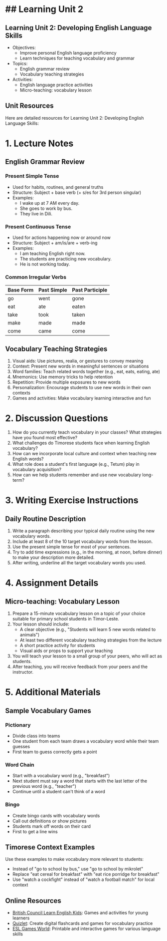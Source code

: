 # ## Learning Unit 2

## Learning Unit 2: Developing English Language Skills
- Objectives:
  * Improve personal English language proficiency 
  * Learn techniques for teaching vocabulary and grammar
- Topics:
  * English grammar review
  * Vocabulary teaching strategies
- Activities:
  * English language practice activities
  * Micro-teaching: vocabulary lesson

## Unit Resources

Here are detailed resources for Learning Unit 2: Developing English Language Skills:

# 1. Lecture Notes

## English Grammar Review

### Present Simple Tense

- Used for habits, routines, and general truths
- Structure: Subject + base verb (+ s/es for 3rd person singular)
- Examples:
  - I wake up at 7 AM every day.
  - She goes to work by bus.
  - They live in Dili.

### Present Continuous Tense

- Used for actions happening now or around now
- Structure: Subject + am/is/are + verb-ing
- Examples:
  - I am teaching English right now.
  - The students are practicing new vocabulary.
  - He is not working today.

### Common Irregular Verbs

| Base Form | Past Simple | Past Participle |
|-----------|-------------|-----------------|
| go        | went        | gone            |
| eat       | ate         | eaten           |
| take      | took        | taken           |
| make      | made        | made            |
| come      | came        | come            |

## Vocabulary Teaching Strategies

1. Visual aids: Use pictures, realia, or gestures to convey meaning
2. Context: Present new words in meaningful sentences or situations
3. Word families: Teach related words together (e.g., eat, eats, eating, ate)
4. Mnemonics: Use memory tricks to help retention
5. Repetition: Provide multiple exposures to new words
6. Personalization: Encourage students to use new words in their own contexts
7. Games and activities: Make vocabulary learning interactive and fun

# 2. Discussion Questions

1. How do you currently teach vocabulary in your classes? What strategies have you found most effective?
2. What challenges do Timorese students face when learning English vocabulary?
3. How can we incorporate local culture and context when teaching new English words?
4. What role does a student's first language (e.g., Tetum) play in vocabulary acquisition?
5. How can we help students remember and use new vocabulary long-term?

# 3. Writing Exercise Instructions

## Daily Routine Description

1. Write a paragraph describing your typical daily routine using the new vocabulary words.
2. Include at least 8 of the 10 target vocabulary words from the lesson.
3. Use the present simple tense for most of your sentences.
4. Try to add time expressions (e.g., in the morning, at noon, before dinner) to make your description more detailed.
5. After writing, underline all the target vocabulary words you used.

# 4. Assignment Details

## Micro-teaching: Vocabulary Lesson

1. Prepare a 15-minute vocabulary lesson on a topic of your choice suitable for primary school students in Timor-Leste.
2. Your lesson should include:
   - A clear objective (e.g., "Students will learn 5 new words related to animals")
   - At least two different vocabulary teaching strategies from the lecture
   - A short practice activity for students
   - Visual aids or props to support your teaching
3. You will teach your lesson to a small group of your peers, who will act as students.
4. After teaching, you will receive feedback from your peers and the instructor.

# 5. Additional Materials

## Sample Vocabulary Games

### Pictionary

- Divide class into teams
- One student from each team draws a vocabulary word while their team guesses
- First team to guess correctly gets a point

### Word Chain

- Start with a vocabulary word (e.g., "breakfast")
- Next student must say a word that starts with the last letter of the previous word (e.g., "teacher")
- Continue until a student can't think of a word

### Bingo

- Create bingo cards with vocabulary words
- Call out definitions or show pictures
- Students mark off words on their card
- First to get a line wins

## Timorese Context Examples

Use these examples to make vocabulary more relevant to students:

- Instead of "go to school by bus," use "go to school by mikrolet"
- Replace "eat cereal for breakfast" with "eat rice porridge for breakfast"
- Use "watch a cockfight" instead of "watch a football match" for local context

## Online Resources

- [British Council Learn English Kids](https://learnenglishkids.britishcouncil.org/): Games and activities for young learners
- [Quizlet](https://quizlet.com/): Create digital flashcards and games for vocabulary practice
- [ESL Games World](https://www.eslgamesworld.com/): Printable and interactive games for various language skills